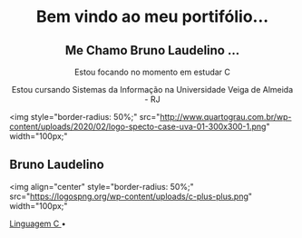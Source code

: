 <h1 align="center">Bem vindo ao meu portifólio...</h1>  
<h2 align="center">Me Chamo Bruno Laudelino ...</h2>          
<p></p>
<p align="center">Estou focando no momento em estudar C</p>
<p align="center">Estou cursando Sistemas da Informação na Universidade Veiga de Almeida - RJ</p>

 <img style="border-radius: 50%;" src="http://www.quartograu.com.br/wp-content/uploads/2020/02/logo-specto-case-uva-01-300x300-1.png" width="100px;"
 
 <h2  align="left" >Bruno Laudelino</h2> 

 <a href="malito:brunolaudelino@outlook.com" title="DIO || UVA - Universidade Veiga de Almeida"></a>

<img  align="center" style="border-radius: 50%;" src="https://logospng.org/wp-content/uploads/c-plus-plus.png" width="100px;"

 <a href="https://github.com/brunolaudelino/C">Linguagem C </a> •